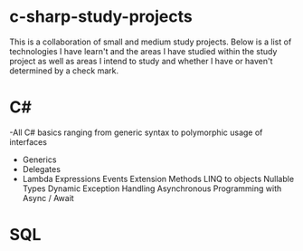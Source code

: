# c-sharp-study-projects
This is a collaboration of small and medium study projects. Below is a list of technologies I have learn't and the areas I have studied within the study project as well as areas I intend to study and whether I have or haven't determined by a check mark.

# C#
  -All C# basics ranging from generic syntax to polymorphic usage of interfaces

- Generics
- Delegates
- Lambda Expressions
Events
Extension Methods
LINQ to objects
Nullable Types
Dynamic
Exception Handling
Asynchronous Programming with Async / Await 

# SQL
